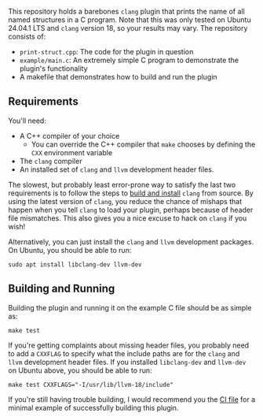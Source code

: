 This repository holds a barebones `clang` plugin that prints the name of all named structures in a C program.
Note that this was only tested on Ubuntu 24.04.1 LTS and `clang` version 18, so your results may vary.
The repository consists of:

- `print-struct.cpp`: The code for the plugin in question
- `example/main.c`: An extremely simple C program to demonstrate the plugin's functionality
- A makefile that demonstrates how to build and run the plugin

## Requirements

You'll need:
- A C++ compiler of your choice
  - You can override the C++ compiler that `make` chooses by defining the `CXX` environment variable
- The `clang` compiler
- An installed set of `clang` and `llvm` development header files.

The slowest, but probably least error-prone way to satisfy the last two requirements is to follow the steps to [build and install](https://clang.llvm.org/get_started.html) `clang` from source.
By using the latest version of `clang`, you reduce the chance of mishaps that happen when you tell `clang` to load your plugin, perhaps because of header file mismatches. This also gives you
a nice excuse to hack on `clang` if you wish!

Alternatively, you can just install the `clang` and `llvm` development packages. On Ubuntu, you should be able to run:

```
sudo apt install libclang-dev llvm-dev
```

## Building and Running

Building the plugin and running it on the example C file should be as simple as:

```
make test
```

If you're getting complaints about missing header files, you probably need to add a `CXXFLAG` to specify what the include paths are for the `clang` and `llvm` development header files. If you installed
`libclang-dev` and `llvm-dev` on Ubuntu above, you should be able to run:

```
make test CXXFLAGS="-I/usr/lib/llvm-18/include"
```

If you're still having trouble building, I would recommend you the [CI file](/.github/workflows/ci.yml) for a minimal example of successfully building this plugin.
